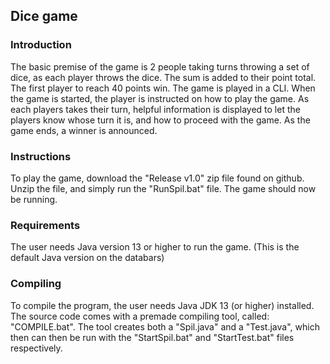 ## Dice game

### Introduction
The basic premise of the game is 2 people taking turns throwing a set of dice, as each player throws the dice. The sum is added to their point total. The first player to reach 40 points win. 
The game is played in a CLI. When the game is started, the player is instructed on how to play the game. As each players takes their turn, helpful information is displayed to let the players know whose turn it is, and how to proceed with the game. As the game ends, a winner is announced.

### Instructions
To play the game, download the "Release v1.0" zip file found on github. Unzip the file, and simply run the "RunSpil.bat" file. The game should now be running. 

### Requirements
The user needs Java version 13 or higher to run the game. (This is the default Java version on the databars)

### Compiling
To compile the program, the user needs Java JDK 13 (or higher) installed. The source code comes with a premade compiling tool, called: "COMPILE.bat". The tool creates both a "Spil.java" and a "Test.java", which then can then be run with the "StartSpil.bat" and "StartTest.bat" files respectively.

